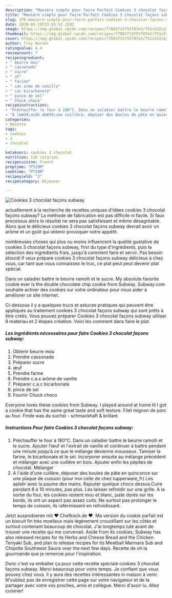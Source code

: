 ```yaml
---
description: "Manière simple pour faire Parfait Cookies 3 chocolat façons subway"
title: "Manière simple pour faire Parfait Cookies 3 chocolat façons subway"
slug: 376-maniere-simple-pour-faire-parfait-cookies-3-chocolat-facons-subway
date: 2020-05-19T23:03:52.329Z
image: https://img-global.cpcdn.com/recipes/f7883715f55f07e5/751x532cq70/cookies-3-chocolat-facons-subway-photo-principale-de-la-recette.jpg
thumbnail: https://img-global.cpcdn.com/recipes/f7883715f55f07e5/751x532cq70/cookies-3-chocolat-facons-subway-photo-principale-de-la-recette.jpg
cover: https://img-global.cpcdn.com/recipes/f7883715f55f07e5/751x532cq70/cookies-3-chocolat-facons-subway-photo-principale-de-la-recette.jpg
author: Troy Warner
ratingvalue: 4.4
reviewcount: 7
recipeingredient:
- " beurre mou"
- " cassonade"
- " sucre"
- " uf"
- " farine"
- " cas arme de vanille"
- " cac bicarbonate"
- " pince de sel"
- " Chuck choco"
recipeinstructions:
- "Préchauffer le four à 180°C. Dans un saladier battre le beurre ramolli et le sucre. Ajouter l’œuf et l&#39;extrait de vanille et continuer à battre pendant une minute jusqu’à ce que le mélange devienne mousseux. Tamiser la farine, le bicarbonate et le sel. Incorporer ensuite au mélange précédent et mélanger avec une cuillère en bois. Ajouter enfin les pépites de chocolat. Mélanger"
- "A l&#39;aide d&#39;une cuillère, déposer des boules de pâte en quinconce sur une plaque de cuisson (pour moi celle de chez tupperware_fr) Les aplatir avec la paume des mains. Rajouter quelque choco dessus.Cuire pendant 8 à 10 minutes, pas plus. Les laisser refroidir sur une grille. A la sortie du four, les cookies restent mou et blanc, juste dorés sur les bords, ils ont un aspect pas assez cuits. Ne surtout pas prolonger le temps de cuisson, ils rafermissent en refroidissant."
categories:
- Recette
tags:
- cookies
- 3
- chocolat

katakunci: cookies 3 chocolat 
nutrition: 110 calories
recipecuisine: French
preptime: "PT29M"
cooktime: "PT34M"
recipeyield: "2"
recipecategory: Déjeuner

---
```



![Cookies 3 chocolat façons subway](https://img-global.cpcdn.com/recipes/f7883715f55f07e5/751x532cq70/cookies-3-chocolat-facons-subway-photo-principale-de-la-recette.jpg)

actuellement à la recherche de recettes uniques d'idées cookies 3 chocolat façons subway? La méthode de fabrication est pas difficile ni facile. Si faux processus alors le résultat ne sera pas satisfaisant et même désagréable. Alors que le délicieux cookies 3 chocolat façons subway devrait avoir un arôme et un goût qui obtenir provoquer notre appétit.

nombreuses choses qui plus ou moins influencent la qualité gustative de cookies 3 chocolat façons subway, first du type d'ingrédients, puis la sélection des ingrédients frais, jusqu'à comment faire et servir. Pas besoin étourdi if veux prépare cookies 3 chocolat façons subway délicieux à chez vous, car tant que vous connaissez le truc, ce plat peut peut devenir plat spécial.

Dans un saladier battre le beurre ramolli et le sucre. My absolute favorite cookie ever is the double chocolate chip cookie from Subway. Subway.com souhaite activer des cookies sur votre ordinateur pour nous aider à améliorer ce site internet.


Ci-dessous il y a quelques trucs et astuces pratiques qui peuvent être appliqués au traitement cookies 3 chocolat façons subway qui sont prêts à être créés. Vous pouvez préparer Cookies 3 chocolat façons subway utiliser 9 matériau et 2 étapes création. Voici les comment dans faire le plat.

<!--inarticleads1-->

##### Les ingrédients nécessaires pour faire Cookies 3 chocolat façons subway:

1. Obtenir  beurre mou
1. Prendre  cassonade
1. Préparer  sucre
1.   œuf
1. Prendre  farine
1. Prendre  c.a.s arôme de vanille
1. Préparer  c.a.c bicarbonate
1.   pince de sel
1. Fournir  Chuck choco


Everyone loves these cookies from Subway. I played around at home til I got a cookie that has the same great taste and soft texture. Filet mignon de porc au four. Finde was du suchst - schmackhaft &amp; brillant. 

<!--inarticleads2-->

##### Instructions Pour faire Cookies 3 chocolat façons subway:

1. Préchauffer le four à 180°C. Dans un saladier battre le beurre ramolli et le sucre. Ajouter l’œuf et l&#39;extrait de vanille et continuer à battre pendant une minute jusqu’à ce que le mélange devienne mousseux. Tamiser la farine, le bicarbonate et le sel. Incorporer ensuite au mélange précédent et mélanger avec une cuillère en bois. Ajouter enfin les pépites de chocolat. Mélanger
1. A l&#39;aide d&#39;une cuillère, déposer des boules de pâte en quinconce sur une plaque de cuisson (pour moi celle de chez tupperware_fr) Les aplatir avec la paume des mains. Rajouter quelque choco dessus.Cuire pendant 8 à 10 minutes, pas plus. Les laisser refroidir sur une grille. A la sortie du four, les cookies restent mou et blanc, juste dorés sur les bords, ils ont un aspect pas assez cuits. Ne surtout pas prolonger le temps de cuisson, ils rafermissent en refroidissant.


Jetzt ausprobieren mit ♥ Chefkoch.de ♥. Ma version du cookie parfait est un biscuit fin très moelleux mais légèrement croustillant sur les côtés et surtout contenant beaucoup de chocolat. J&#39;ai longtemps luté avant de trouver une recette qui me convenait. Aside from its cookies, Subway has also released recipes for its Herbs and Cheese Bread and the Chicken Teriyaki Sub, and plan to release recipes for its Meatball Marinara Sub and Chipotle Southwest Sauce over the next few days. Recette de oh la gourmande que je remercie pour l&#39;inspiration. 


Donc c'est va emballer ça pour cette recette spéciale cookies 3 chocolat façons subway. Merci beaucoup pour votre temps. Je confiant que vous pouvez chez vous. Il y aura des recettes  intéressantes in maison à venir. N'oubliez pas de enregistrer cette page sur votre navigateur et de la partager avec votre vos proches, amis et collègue. Merci d'avoir lu. Allez cuisiner!
